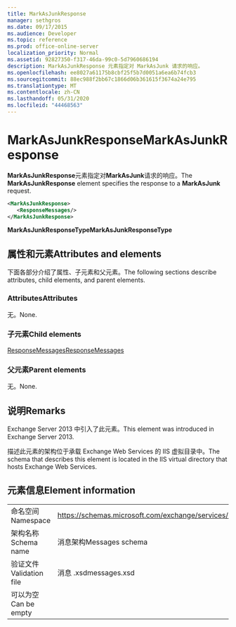 ```yaml
---
title: MarkAsJunkResponse
manager: sethgros
ms.date: 09/17/2015
ms.audience: Developer
ms.topic: reference
ms.prod: office-online-server
localization_priority: Normal
ms.assetid: 92827350-f317-46da-99c0-5d7960686194
description: MarkAsJunkResponse 元素指定对 MarkAsJunk 请求的响应。
ms.openlocfilehash: ee8027a61175b8cbf25f5b7d0051a6ea6b74fcb3
ms.sourcegitcommit: 88ec988f2bb67c1866d06b361615f3674a24e795
ms.translationtype: MT
ms.contentlocale: zh-CN
ms.lasthandoff: 05/31/2020
ms.locfileid: "44468563"
---
```

# <a name="markasjunkresponse"></a><span data-ttu-id="5b637-103">MarkAsJunkResponse</span><span class="sxs-lookup"><span data-stu-id="5b637-103">MarkAsJunkResponse</span></span>

<span data-ttu-id="5b637-104">**MarkAsJunkResponse**元素指定对**MarkAsJunk**请求的响应。</span><span class="sxs-lookup"><span data-stu-id="5b637-104">The **MarkAsJunkResponse** element specifies the response to a **MarkAsJunk** request.</span></span> 
  
```XML
<MarkAsJunkResponse>
   <ResponseMessages/>
</MarkAsJunkResponse>
```

 <span data-ttu-id="5b637-105">**MarkAsJunkResponseType**</span><span class="sxs-lookup"><span data-stu-id="5b637-105">**MarkAsJunkResponseType**</span></span>
## <a name="attributes-and-elements"></a><span data-ttu-id="5b637-106">属性和元素</span><span class="sxs-lookup"><span data-stu-id="5b637-106">Attributes and elements</span></span>

<span data-ttu-id="5b637-107">下面各部分介绍了属性、子元素和父元素。</span><span class="sxs-lookup"><span data-stu-id="5b637-107">The following sections describe attributes, child elements, and parent elements.</span></span>
  
### <a name="attributes"></a><span data-ttu-id="5b637-108">Attributes</span><span class="sxs-lookup"><span data-stu-id="5b637-108">Attributes</span></span>

<span data-ttu-id="5b637-109">无。</span><span class="sxs-lookup"><span data-stu-id="5b637-109">None.</span></span>
  
### <a name="child-elements"></a><span data-ttu-id="5b637-110">子元素</span><span class="sxs-lookup"><span data-stu-id="5b637-110">Child elements</span></span>

[<span data-ttu-id="5b637-111">ResponseMessages</span><span class="sxs-lookup"><span data-stu-id="5b637-111">ResponseMessages</span></span>](responsemessages.md)
  
### <a name="parent-elements"></a><span data-ttu-id="5b637-112">父元素</span><span class="sxs-lookup"><span data-stu-id="5b637-112">Parent elements</span></span>

<span data-ttu-id="5b637-113">无。</span><span class="sxs-lookup"><span data-stu-id="5b637-113">None.</span></span>
  
## <a name="remarks"></a><span data-ttu-id="5b637-114">说明</span><span class="sxs-lookup"><span data-stu-id="5b637-114">Remarks</span></span>

<span data-ttu-id="5b637-115">Exchange Server 2013 中引入了此元素。</span><span class="sxs-lookup"><span data-stu-id="5b637-115">This element was introduced in Exchange Server 2013.</span></span>
  
<span data-ttu-id="5b637-116">描述此元素的架构位于承载 Exchange Web Services 的 IIS 虚拟目录中。</span><span class="sxs-lookup"><span data-stu-id="5b637-116">The schema that describes this element is located in the IIS virtual directory that hosts Exchange Web Services.</span></span>
  
## <a name="element-information"></a><span data-ttu-id="5b637-117">元素信息</span><span class="sxs-lookup"><span data-stu-id="5b637-117">Element information</span></span>

|||
|:-----|:-----|
|<span data-ttu-id="5b637-118">命名空间</span><span class="sxs-lookup"><span data-stu-id="5b637-118">Namespace</span></span>  <br/> |https://schemas.microsoft.com/exchange/services/2006/messages  <br/> |
|<span data-ttu-id="5b637-119">架构名称</span><span class="sxs-lookup"><span data-stu-id="5b637-119">Schema name</span></span>  <br/> |<span data-ttu-id="5b637-120">消息架构</span><span class="sxs-lookup"><span data-stu-id="5b637-120">Messages schema</span></span>  <br/> |
|<span data-ttu-id="5b637-121">验证文件</span><span class="sxs-lookup"><span data-stu-id="5b637-121">Validation file</span></span>  <br/> |<span data-ttu-id="5b637-122">消息 .xsd</span><span class="sxs-lookup"><span data-stu-id="5b637-122">messages.xsd</span></span>  <br/> |
|<span data-ttu-id="5b637-123">可以为空</span><span class="sxs-lookup"><span data-stu-id="5b637-123">Can be empty</span></span>  <br/> ||
   

